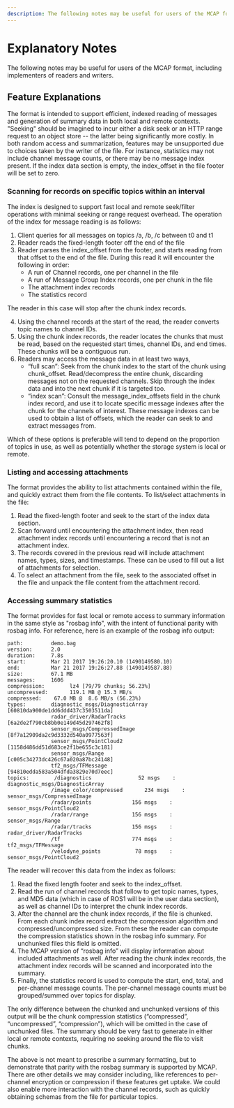 ```yaml
---
description: The following notes may be useful for users of the MCAP format, including implementers of readers and writers.
---
```

# Explanatory Notes

The following notes may be useful for users of the MCAP format, including implementers of readers and writers.

## Feature Explanations

The format is intended to support efficient, indexed reading of messages and generation of summary data in both local and remote contexts. "Seeking" should be imagined to incur either a disk seek or an HTTP range request to an object store -- the latter being significantly more costly. In both random access and summarization, features may be unsupported due to choices taken by the writer of the file. For instance, statistics may not include channel message counts, or there may be no message index present. If the index data section is empty, the index_offset in the file footer will be set to zero.

### Scanning for records on specific topics within an interval

The index is designed to support fast local and remote seek/filter operations with minimal seeking or range request overhead. The operation of the index for message reading is as follows:

1. Client queries for all messages on topics /a, /b, /c between t0 and t1
2. Reader reads the fixed-length footer off the end of the file
3. Reader parses the index_offset from the footer, and starts reading from that offset to the end of the file. During this read it will encounter the following in order:
   - A run of Channel records, one per channel in the file
   - A run of Message Group Index records, one per chunk in the file
   - The attachment index records
   - The statistics record

The reader in this case will stop after the chunk index records.

4. Using the channel records at the start of the read, the reader converts topic names to channel IDs.
5. Using the chunk index records, the reader locates the chunks that must be read, based on the requested start times, channel IDs, and end times. These chunks will be a contiguous run.
6. Readers may access the message data in at least two ways,
   - “full scan”: Seek from the chunk index to the start of the chunk using chunk_offset. Read/decompress the entire chunk, discarding messages not on the requested channels. Skip through the index data and into the next chunk if it is targeted too.
   - “index scan”: Consult the message_index_offsets field in the chunk index record, and use it to locate specific message indexes after the chunk for the channels of interest. These message indexes can be used to obtain a list of offsets, which the reader can seek to and extract messages from.

Which of these options is preferable will tend to depend on the proportion of topics in use, as well as potentially whether the storage system is local or remote.

### Listing and accessing attachments

The format provides the ability to list attachments contained within the file, and quickly extract them from the file contents. To list/select attachments in the file:

1. Read the fixed-length footer and seek to the start of the index data section.
2. Scan forward until encountering the attachment index, then read attachment index records until encountering a record that is not an attachment index.
3. The records covered in the previous read will include attachment names, types, sizes, and timestamps. These can be used to fill out a list of attachments for selection.
4. To select an attachment from the file, seek to the associated offset in the file and unpack the file content from the attachment record.

### Accessing summary statistics

The format provides for fast local or remote access to summary information in the same style as "rosbag info", with the intent of functional parity with rosbag info. For reference, here is an example of the rosbag info output:

```
path:         demo.bag
version:      2.0
duration:     7.8s
start:        Mar 21 2017 19:26:20.10 (1490149580.10)
end:          Mar 21 2017 19:26:27.88 (1490149587.88)
size:         67.1 MB
messages:     1606
compression:        lz4 [79/79 chunks; 56.23%]
uncompressed:       119.1 MB @ 15.3 MB/s
compressed:    67.0 MB @  8.6 MB/s (56.23%)
types:        diagnostic_msgs/DiagnosticArray [60810da900de1dd6ddd437c3503511da]
              radar_driver/RadarTracks        [6a2de2f790cb8bb0e149d45d297462f8]
              sensor_msgs/CompressedImage     [8f7a12909da2c9d3332d540a0977563f]
              sensor_msgs/PointCloud2         [1158d486dd51d683ce2f1be655c3c181]
              sensor_msgs/Range               [c005c34273dc426c67a020a87bc24148]
              tf2_msgs/TFMessage              [94810edda583a504dfda3829e70d7eec]
topics:        /diagnostics               52 msgs    : diagnostic_msgs/DiagnosticArray
              /image_color/compressed       234 msgs    : sensor_msgs/CompressedImage
              /radar/points             156 msgs    : sensor_msgs/PointCloud2
              /radar/range              156 msgs    : sensor_msgs/Range
              /radar/tracks             156 msgs    : radar_driver/RadarTracks
              /tf                       774 msgs    : tf2_msgs/TFMessage
              /velodyne_points           78 msgs    : sensor_msgs/PointCloud2
```

The reader will recover this data from the index as follows:

1. Read the fixed length footer and seek to the index_offset.
2. Read the run of channel records that follow to get topic names, types, and MD5 data (which in case of ROS1 will be in the user data section), as well as channel IDs to interpret the chunk index records.
3. After the channel are the chunk index records, if the file is chunked. From each chunk index record extract the compression algorithm and compressed/uncompressed size. From these the reader can compute the compression statistics shown in the rosbag info summary. For unchunked files this field is omitted.
4. The MCAP version of “rosbag info” will display information about included attachments as well. After reading the chunk index records, the attachment index records will be scanned and incorporated into the summary.
5. Finally, the statistics record is used to compute the start, end, total, and per-channel message counts. The per-channel message counts must be grouped/summed over topics for display.

The only difference between the chunked and unchunked versions of this output will be the chunk compression statistics (“compressed”, “uncompressed”, “compression”), which will be omitted in the case of unchunked files. The summary should be very fast to generate in either local or remote contexts, requiring no seeking around the file to visit chunks.

The above is not meant to prescribe a summary formatting, but to demonstrate that parity with the rosbag summary is supported by MCAP. There are other details we may consider including, like references to per-channel encryption or compression if these features get uptake. We could also enable more interaction with the channel records, such as quickly obtaining schemas from the file for particular topics.
